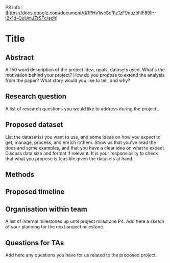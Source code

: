 P3 info : (https://docs.google.com/document/d/1PHv1wcScfFz1zF9nuzbhlF89lH-I2x1d-QoUmJZrSFc/edit)

# Title 

## Abstract
A 150 word description of the project idea, goals, datasets used. What's the motivation behind your project? How do you propose to extend the analysis from the paper? What story would you like to tell, and why? 

## Research question
A list of research questions you would like to address during the project.

## Proposed dataset
List the dataset(s) you want to use, and some ideas on how you expect to get, manage, process, and enrich it/them. Show us that you've read the docs and some examples, and that you have a clear idea on what to expect. Discuss data size and format if relevant. It is your responsibility to check that what you propose is feasible given the datasets at hand.
## Methods

## Proposed timeline

## Organisation within team
A list of internal milestones up until project milestone P4. Add here a sketch of your planning for the next project milestone.
## Questions for TAs
Add here any questions you have for us related to the proposed project.
